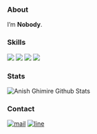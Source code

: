 ### About

I’m **Nobody**.

### Skills

![](https://img.shields.io/badge/Golang-184D66?style=for-the-badge&logo=go)
![](https://img.shields.io/badge/Python-FFE005?style=for-the-badge&logo=python)
![](https://img.shields.io/badge/Javascript-372213?style=for-the-badge&logo=javascript)
![](https://img.shields.io/badge/php-880000?style=for-the-badge&logo=php)

### Stats

![Anish Ghimire Github Stats](https://github-readme-stats.vercel.app/api?username=PriateXYF&show_icons=true&title_color=660000&icon_color=660000&text_color=800000&bg_color=F0DFAF)

### Contact
[![mail](https://img.shields.io/badge/mail-virts@airmail.cc-0078D4?style=for-the-badge&logo=gmail)](mailto:virts@airmail.cc)
[![line](https://img.shields.io/badge/line-@wirts-00C300?style=for-the-badge&logo=line)](https://line.me/ti/p/v60HRsJADb)

